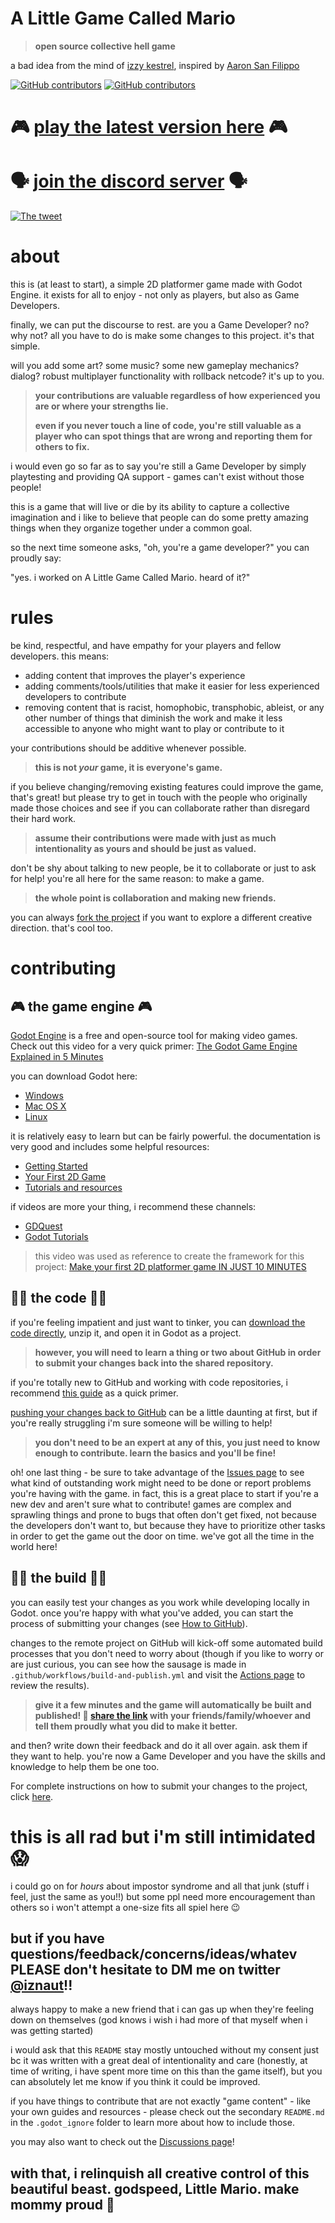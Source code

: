 # A Little Game Called Mario
> **open source collective hell game**

a bad idea from the mind of [izzy kestrel](https://twitter.com/iznaut), inspired by [Aaron San Filippo](https://twitter.com/AeornFlippout)

[![GitHub contributors](https://img.shields.io/github/contributors/iznaut/a-little-game-called-mario.svg)](https://GitHub.com/iznaut/a-little-game-called-mario/graphs/contributors/) [![GitHub contributors](https://img.shields.io/github/workflow/status/iznaut/a-little-game-called-mario/build%20and%20publish.svg)](https://github.com/iznaut/a-little-game-called-mario/actions)

# 🎮 [play the latest version here](https://iznaut.itch.io/a-little-game-called-mario) 🎮
# 🗣 [join the discord server](https://discord.gg/TZWUYpuQ6j) 🗣

[![The tweet](.godot_ignore/the_tweet.png)](https://twitter.com/iznaut/status/1508179935977947142)

# about
this is (at least to start), a simple 2D platformer game made with Godot Engine. it exists for all to enjoy - not only as players, but also as Game Developers.

finally, we can put the discourse to rest. are you a Game Developer? no? why not? all you have to do is make some changes to this project. it's that simple.

will you add some art? some music? some new gameplay mechanics? dialog? robust multiplayer functionality with rollback netcode? it's up to you.

> **your contributions are valuable regardless of how experienced you are or where your strengths lie.**
>
> **even if you never touch a line of code, you're still valuable as a player who can spot things that are wrong and reporting them for others to fix.**

i would even go so far as to say you're still a Game Developer by simply playtesting and providing QA support - games can't exist without those people!

this is a game that will live or die by its ability to capture a collective imagination and i like to believe that people can do some pretty amazing things when they organize together under a common goal.

so the next time someone asks, "oh, you're a game developer?" you can proudly say:

"yes. i worked on A Little Game Called Mario. heard of it?"

# rules
be kind, respectful, and have empathy for your players and fellow developers. this means:

- adding content that improves the player's experience
- adding comments/tools/utilities that make it easier for less experienced developers to contribute
- removing content that is racist, homophobic, transphobic, ableist, or any other number of things that diminish the work and make it less accessible to anyone who might want to play or contribute to it

your contributions should be additive whenever possible.

> **this is not *your* game, it is everyone's game.**

if you believe changing/removing existing features could improve the game, that's great! but please try to get in touch with the people who originally made those choices and see if you can collaborate rather than disregard their hard work.

> **assume their contributions were made with just as much intentionality as yours and should be just as valued.**

don't be shy about talking to new people, be it to collaborate or just to ask for help! you're all here for the same reason: to make a game.

> **the whole point is collaboration and making new friends.**

you can always [fork the project](https://github.com/iznaut/a-little-game-called-mario/fork) if you want to explore a different creative direction. that's cool too.

# contributing
## 🎮 the game engine 🎮
[Godot Engine](https://godotengine.org/) is a free and open-source tool for making video games. Check out this video for a very quick primer: [The Godot Game Engine Explained in 5 Minutes](https://www.youtube.com/watch?v=KjX5llYZ5eQ)

you can download Godot here:
- [Windows](https://downloads.tuxfamily.org/godotengine/3.4.4/Godot_v3.4.4-stable_win64.exe.zip)
- [Mac OS X](https://downloads.tuxfamily.org/godotengine/3.4.4/Godot_v3.4.4-stable_osx.universal.zip)
- [Linux](https://downloads.tuxfamily.org/godotengine/3.4.4/Godot_v3.4.4-stable_x11.64.zip)

it is relatively easy to learn but can be fairly powerful. the documentation is very good and includes some helpful resources:
- [Getting Started](https://docs.godotengine.org/en/3.4/getting_started/introduction/index.html)
- [Your First 2D Game](https://docs.godotengine.org/en/stable/getting_started/first_2d_game/index.html)
- [Tutorials and resources](https://docs.godotengine.org/en/stable/community/tutorials.html)

if videos are more your thing, i recommend these channels:
- [GDQuest](https://www.youtube.com/channel/UCxboW7x0jZqFdvMdCFKTMsQ)
- [Godot Tutorials](https://www.youtube.com/channel/UCnr9ojBEQGgwbcKsZC-2rIg)

> this video was used as reference to create the framework for this project: [Make your first 2D platformer game IN JUST 10 MINUTES](https://www.youtube.com/watch?v=xFEKIWpd0sU)

## 👩‍💻 the code 👩‍💻
if you're feeling impatient and just want to tinker, you can [download the code directly](https://github.com/iznaut/a-little-game-called-mario/archive/refs/heads/main.zip), unzip it, and open it in Godot as a project.

> **however, you will need to learn a thing or two about GitHub in order to submit your changes back into the shared repository.**

if you're totally new to GitHub and working with code repositories, i recommend [this guide](https://rogerdudler.github.io/git-guide/) as a quick primer.

[pushing your changes back to GitHub](.godot_ignore/HowToGitHub.md) can be a little daunting at first, but if you're really struggling i'm sure someone will be willing to help!

> **you don't need to be an expert at any of this, you just need to know enough to contribute. learn the basics and you'll be fine!**

oh! one last thing - be sure to take advantage of the [Issues page](https://github.com/iznaut/a-little-game-called-mario/issues) to see what kind of outstanding work might need to be done or report problems you're having with the game. in fact, this is a great place to start if you're a new dev and aren't sure what to contribute! games are complex and sprawling things and prone to bugs that often don't get fixed, not because the developers don't want to, but because they have to prioritize other tasks in order to get the game out the door on time. we've got all the time in the world here!

## 👷‍♀️ the build 👷‍♀️
you can easily test your changes as you work while developing locally in Godot. once you're happy with what you've added, you can start the process of submitting your changes (see [How to GitHub](.godot_ignore/HowToGitHub.md)).

changes to the remote project on GitHub will kick-off some automated build processes that you don't need to worry about (though if you like to worry or are just curious, you can see how the sausage is made in `.github/workflows/build-and-publish.yml` and visit the [Actions page](https://github.com/iznaut/a-little-game-called-mario/actions) to review the results).

> **give it a few minutes and the game will automatically be built and published! 🙌 [share the link](https://iznaut.itch.io/a-little-game-called-mario) with your friends/family/whoever and tell them proudly what you did to make it better.**

and then? write down their feedback and do it all over again. ask them if they want to help. you're now a Game Developer and you have the skills and knowledge to help them be one too.

For complete instructions on how to submit your changes to the project, click [here](.godot_ignore/HowToGitHub.md).

# this is all rad but i'm still intimidated 😱
i could go on for _hours_ about impostor syndrome and all that junk (stuff i feel, just the same as you!!) but some ppl need more encouragement than others so i won't attempt a one-size fits all spiel here 😉

## but if you have questions/feedback/concerns/ideas/whatev PLEASE don't hesitate to DM me on twitter [@iznaut](https://twitter.com/iznaut)!!

always happy to make a new friend that i can gas up when they're feeling down on themselves (god knows i wish i had more of that myself when i was getting started)

i would ask that this `README` stay mostly untouched without my consent just bc it was written with a great deal of intentionality and care (honestly, at time of writing, i have spent more time on this than the game itself), but you can absolutely let me know if you think it could be improved.

if you have things to contribute that are not exactly "game content" - like your own guides and resources - please check out the secondary `README.md` in the `.godot_ignore` folder to learn more about how to include those.

you may also want to check out the [Discussions page](https://github.com/iznaut/a-little-game-called-mario/discussions)!

## with that, i relinquish all creative control of this beautiful beast. godspeed, Little Mario. make mommy proud 💖
